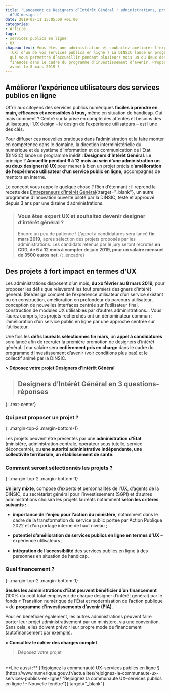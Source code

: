 ```yaml
---
title: 'Lancement de Designers d’Intérêt Général : administrations, proposez vos projets
  d’UX design !'
date: 2019-02-11 15:05:00 +01:00
categories:
- Article
tags:
- services publics en ligne
- UX
chapeau-text: Vous êtes une administration et souhaitez améliorer l’expérience utilisateur
  (UX) d’un de vos services publics en ligne ? La DINSIC lance un programme inédit
  qui vous permettra d’accueillir pendant plusieurs mois un ou deux designers UX,
  financés dans le cadre du programme d’investissement d’avenir. Proposez vos projets
  avant le 8 mars 2019 !
---
```


## Améliorer l’expérience utilisateurs des services publics en ligne

Offrir aux citoyens des services publics numériques **faciles à prendre en main, efficaces et accessibles à tous,** même en situation de handicap. Oui mais comment ? Centré sur la prise en compte des attentes et besoins des utilisateurs, l’UX design – le design de l’expérience utilisateurs – est l’une des clés.

Pour diffuser ces nouvelles pratiques dans l’administration et la faire monter en compétence dans le domaine, la direction interministérielle du numérique et du système d’information et de communication de l’Etat (DINSIC) lance un programme inédit : **Designers d’Intérêt Général**. Le principe ? **Accueillir pendant 6 à 12 mois au sein d’une administration un ou deux designer(s) UX** pour mener à bien un projet précis d’**amélioration de l’expérience utilisateur d’un service public en ligne,** accompagnés de mentors en interne.

Le concept vous rappelle quelque chose ? Rien d’étonnant : il reprend la recette des [Entrepreneurs d’Intérêt Général](https://entrepreneur-interet-general.etalab.gouv.fr/ "Entrepreneurs d’Intérêt Général - Nouvelle fenêtre"){:target="_blank"}, un autre programme d’innovation ouverte piloté par la DINSIC, testé et approuvé depuis 3 ans par une dizaine d’administrations.

> ### Vous êtes expert UX et souhaitez devenir designer d’intérêt général ?
>
> Encore un peu de patience ! L’appel à candidatures sera lancé **fin mars 2019,** après sélection des projets proposés par les administrations. Les candidats retenus par le jury seront recrutés **en CDD, de 6 à 12 mois à compter de juin 2019, pour un salaire mensuel de 3500 euros net**.
{: .encadre}

## Des projets à fort impact en termes d’UX

Les administrations disposent d’un mois, **du xx février au 8 mars 2019,** pour proposer les défis que relèveront les tout premiers designers d’intérêt général. (Re)design complet de l’expérience utilisateur d’un service existant ou en construction, amélioration en profondeur du parcours utilisateur, conception de nouvelles interfaces centrée sur l’utilisateur final, construction de modules UX utilisables par d’autres administrations… Vous l’aurez compris, les projets recherchés ont un dénominateur commun : l’amélioration d’un service public en ligne par une approche centrée sur l’utilisateur.

Une fois les **défis lauréats sélectionnés fin mars**, un **appel à candidatures** sera lancé afin de recruter la première promotion de designers d’intérêt général. Leur salaire sera **entièrement pris en charge** dans le cadre du programme d’investissement d’avenir (voir conditions plus bas) et le collectif animé par la DINSIC.

**> Déposez votre projet Designers d’Intérêt Général**

> ## **Designers d’Intérêt Général en 3 questions-réponses**
{: .text-center}

### Qui peut proposer un projet ?
{: .margin-top-2 .margin-bottom-1}

Les projets peuvent être présentés par une **administration d’État** (ministère, administration centrale, opérateur sous tutelle, service déconcentré), ou **une autorité administrative indépendante, une collectivité territoriale, un établissement de santé**.

### Comment seront sélectionnés les projets ?
{: .margin-top-2 .margin-bottom-1}

**Un jury mixte**, composé d’experts et personnalités de l’UX, d’agents de la DINSIC, du secrétariat général pour l’investissement (SGPI) et d’autres administrations choisira les projets lauréats notamment **selon les critères suivants :**

* **importance de l’enjeu pour l’action du ministère,** notamment dans le cadre de la transformation du service public portée par Action Publique 2022 et d’un portage interne de haut niveau ;

* **potentiel d’amélioration de services publics en ligne en termes d’UX** – expérience utilisateurs ;

* **intégration de l’accessibilité** des services publics en ligne à des personnes en situation de handicap.

### Quel financement ?
{: .margin-top-2 .margin-bottom-1}

**Seules les administrations d’Etat peuvent bénéficier d’un financement** (100% du coût total employeur de chaque designer d’intérêt général) par le fonds « Transition numérique de l’État et modernisation de l’action publique » du **programme d’investissements d’avenir (PIA)**.

Pour en bénéficier également, les autres administrations peuvent faire porter leur projet administrativement par un ministère, via une convention. Sans cela, elles doivent prévoir leur propre mode de financement (autofinancement par exemple).

**> Consultez le cahier des charges complet**

> Déposez votre projet

<br>
**Lire aussi :**
[Rejoignez la communauté UX–services publics en ligne !](https://www.numerique.gouv.fr/actualites/rejoignez-la-communaute-ux-services-publics-en-ligne/ "Rejoignez la communauté UX–services publics en ligne ! - Nouvelle fenêtre"){:target="_blank"}